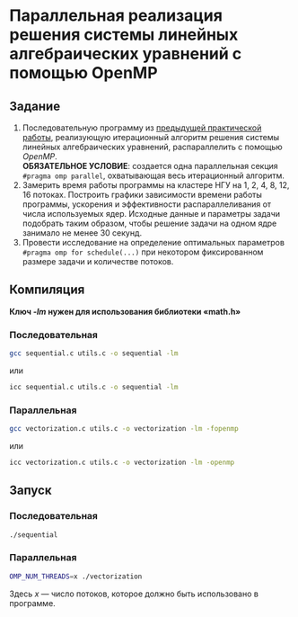 # Параллельная реализация решения системы линейных алгебраических уравнений с помощью OpenMP

## Задание

1. Последовательную программу из [предыдущей практической работы](../SLAE+MPI), реализующую итерационный алгоритм решения системы линейных алгебраических уравнений, распараллелить с помощью *OpenMP*.  
**ОБЯЗАТЕЛЬНОЕ УСЛОВИЕ**: создается одна параллельная секция `#pragma omp parallel`, охватывающая весь итерационный алгоритм.
2. Замерить время работы программы на кластере НГУ на 1, 2, 4, 8, 12, 16 потоках. Построить графики зависимости времени работы программы, ускорения и эффективности распараллеливания от числа используемых ядер. Исходные данные и параметры задачи подобрать таким образом, чтобы решение задачи на одном ядре занимало не менее 30 секунд.
3. Провести исследование на определение оптимальных параметров `#pragma omp for schedule(...)` при некотором фиксированном размере задачи и количестве потоков.

## Компиляция

**Ключ *-lm* нужен для использования библиотеки «math.h»**

### Последовательная

```Bash
gcc sequential.c utils.c -o sequential -lm
```

или

```Bash
icc sequential.c utils.c -o sequential -lm
```

### Параллельная

```Bash
gcc vectorization.c utils.c -o vectorization -lm -fopenmp
```

или
 
```Bash
icc vectorization.c utils.c -o vectorization -lm -openmp
```

## Запуск

### Последовательная

```Bash
./sequential
```

### Параллельная

```Bash
OMP_NUM_THREADS=x ./vectorization
```

Здесь *x* — число потоков, которое должно быть использовано в программе.
